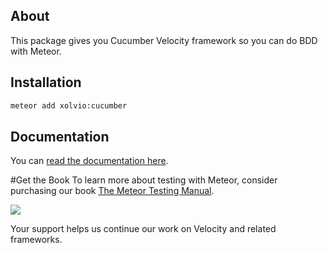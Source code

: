 ## About
This package gives you Cucumber Velocity framework so you can do BDD with Meteor.

## Installation
```sh
meteor add xolvio:cucumber
```

## Documentation
You can [read the documentation here](http://chimp.readme.io/docs/meteor-cucumber).

#Get the Book
To learn more about testing with Meteor, consider purchasing our book [The Meteor Testing Manual](http://www.meteortesting.com/?utm_source=Cucumber&utm_medium=banner&utm_campaign=Cucumber).

[![](http://www.meteortesting.com/img/tmtm.gif)](http://www.meteortesting.com/?utm_source=Cucumber&utm_medium=banner&utm_campaign=Cucumber)

Your support helps us continue our work on Velocity and related frameworks.

